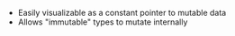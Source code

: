 - Easily visualizable as a constant pointer to mutable data
- Allows "immutable" types to mutate internally

